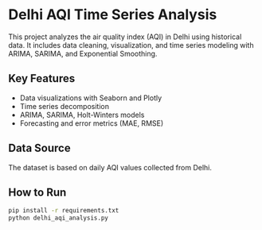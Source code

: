 # Delhi AQI Time Series Analysis

This project analyzes the air quality index (AQI) in Delhi using historical data. It includes data cleaning, visualization, and time series modeling with ARIMA, SARIMA, and Exponential Smoothing.

## Key Features
- Data visualizations with Seaborn and Plotly
- Time series decomposition
- ARIMA, SARIMA, Holt-Winters models
- Forecasting and error metrics (MAE, RMSE)

## Data Source
The dataset is based on daily AQI values collected from Delhi.

## How to Run
```bash
pip install -r requirements.txt
python delhi_aqi_analysis.py
